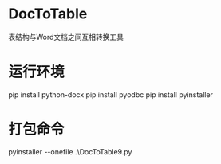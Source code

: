 # DocToTable
表结构与Word文档之间互相转换工具
# 运行环境
pip install python-docx
pip install pyodbc
pip install pyinstaller
# 打包命令
pyinstaller --onefile .\DocToTable9.py
